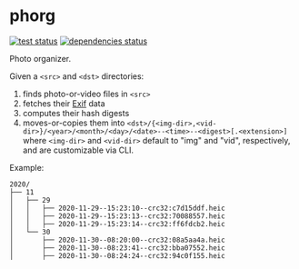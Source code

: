 phorg
===============================================================================

[![test status](https://github.com/xandkar/phorg/actions/workflows/test.yml/badge.svg)](https://github.com/xandkar/phorg/actions)
[![dependencies status](https://deps.rs/repo/github/xandkar/phorg/status.svg)](https://deps.rs/repo/github/xandkar/phorg)

Photo organizer.

Given a `<src>` and `<dst>` directories:

1. finds photo-or-video files in `<src>`
2. fetches their [Exif](https://en.wikipedia.org/wiki/Exif) data
3. computes their hash digests
4. moves-or-copies them into
   `<dst>/{<img-dir>,<vid-dir>}/<year>/<month>/<day>/<date>--<time>--<digest>[.<extension>]`
   where `<img-dir>` and `<vid-dir>` default to "img" and "vid", respectively,
   and are customizable via CLI.

Example:

```text
2020/
├── 11
│   ├── 29
│   │   ├── 2020-11-29--15:23:10--crc32:c7d15ddf.heic
│   │   ├── 2020-11-29--15:23:13--crc32:70088557.heic
│   │   ├── 2020-11-29--15:23:14--crc32:ff6fdcb2.heic
│   └── 30
│       ├── 2020-11-30--08:20:00--crc32:08a5aa4a.heic
│       ├── 2020-11-30--08:23:41--crc32:bba07552.heic
│       ├── 2020-11-30--08:24:24--crc32:94c0f155.heic
```
